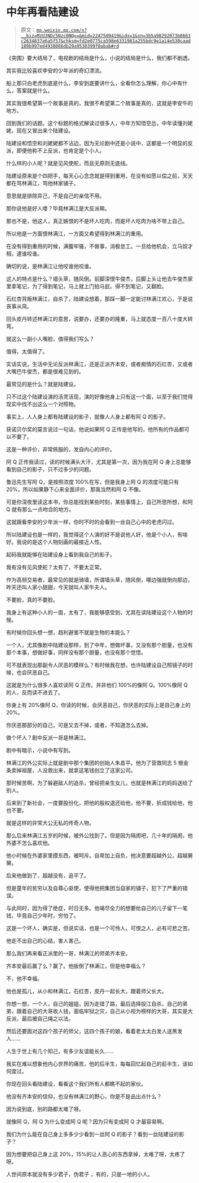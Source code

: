 # 中年再看陆建设

> 原文：[`mp.weixin.qq.com/s?__biz=MzU3NDc5Nzc0NQ==&mid=2247509419&idx=1&sn=3b5a98292073b8663c2634837a6a5f57&chksm=fd2e0775ca598e6331981a255bdc9e1a14e530caad189b997ed4938086db29a9530399f0abab#rd`](http://mp.weixin.qq.com/s?__biz=MzU3NDc5Nzc0NQ==&mid=2247509419&idx=1&sn=3b5a98292073b8663c2634837a6a5f57&chksm=fd2e0775ca598e6331981a255bdc9e1a14e530caad189b997ed4938086db29a9530399f0abab#rd)

《突围》要大结局了，电视剧的结局是什么，小说的结局是什么，我们都不剧透。

其实我比较喜欢李安的少年派的奇幻漂流。

船上那只白老虎到底是什么，李安到底要讲什么，全看你怎么理解，你心中有什么，答案就是什么。

其实我很希望第一个故事是真的，我很不希望第二个故事是真的，这就是李安牛的地方。 

回到我们的话题。这个标题的格式解读过很多人，中年方知悟空怂，中年读懂刘姥姥，现在又冒出来个陆建设。 

陆建设和悟空和刘姥姥都不沾边，因为无论剧中还是小说中，这都是一个明显的反派，即便他称不上反派，也肯定是个小人。

什么样的小人呢？就是见风使舵，而且无原则无底线。 

陆建设原来是个四把手，每天心心念念就是得到重用，在没有如愿以偿之前，天天都在骂林满江，骂他林家铺子。 

意思就是排除异己，不是自己的亲信不用。

那你说他是好人喽？毕竟林满江是大反派嘛。 

那也不是，他这人，真正嫉恨的不是坏人吃肉，而是坏人吃肉为啥不带上自己。

所以他是一方面恨林满江，一方面又希望得到林满江的重用。 

在没有得到重用的时候，满腹牢骚，不做事，消极怠工。一旦给他机会，立马奴才相，逮谁咬谁。

确切的说，是林满江让他咬谁他咬谁。

这人的特点是什么？墙头草，随风倒。前脚深恨牛俊杰，后脚上头让他去牛俊杰家里拿笔记，为了得到笔记，马上就上门拍马屁。得不到笔记，又翻脸。

石红杏背叛林满江，自杀了，陆建设想着，那踩一脚一定能讨林满江欢心，于是说丧事从简。 

回头皮丹转述林满江的意思，说要办，还要办的隆重，马上就态度一百八十度大转弯。

就这么一副小人嘴脸，值得我们写么？ 

值得，太值得了。

实话实说，生活中无论反派林满江，还是正派齐本安，或者痴情的石红杏，又或者大嘴巴牛俊杰，都是很难见到的。 

最常见的是什么？就是陆建设。 

只不过这个陆建设演的活灵活现，演的好像他身上只有这一个面，以至于我们觉得现实中找不出这么一个对照物。

事实上，人人身上都有陆建设的影子，就像人人身上都有阿 Q 的影子。

获诺贝尔奖的莫言说过一句话，他说如果阿 Q 正传是他写的，他所有的作品都可以不要了。

这是一种评价，非常佩服的，发自内心的评价。 

阿 Q 正传我读过，读的时候满头大汗，尤其是第一次，因为我在阿 Q 身上总能够看到自己的影子，只不过多少的问题。

鲁迅先生写阿 Q，是按照浓度 100%在写，但是我身上阿 Q 的浓度可能只有 20%，所以如果静下心来全面评价，那我当然和阿 Q 不像。

可是你深夜里读这本书，你总能找到某些时刻，某些事情上，自己所思所想，和阿 Q 就有那么一点吻合的地方。

这就跟看李安的少年派一样，你时不时的会看到一丝自己心中的老虎闪过。 

所以陆建设也是一样的，我觉得这个人演的好不是说他人好，他是个小人，有啥好。我说的是这个人物刻画的最接近人性。 

起码我就能够在陆建设身上看到我自己的影子。 

我有没有见风使舵？太有了，不要太正常。 

作为高频交易者，最常见的就是骑墙，所谓墙头草，随风倒，哪边强就倒向那边，昨天还叫人家小甜甜，今天就叫人家牛夫人。

不要脸，真的不要脸。

我身上有这种小人的一面，太有了，我能够感受到，尤其在读陆建设这个人物的时候。

有时候你回头想一想，趋利避害不就是生物的本能么？ 

一个人，尤其像剧中陆建设那样，到了中年，想做坏事，又没有那个胆量，也没有那个本事，想做好事，同样没有那个胆量，也没有那个觉悟。 

可不就表现出那副令人厌恶的模样么？有时候我在想，也许陆建设自己照镜子的时候，也会厌恶自己。 

这就是为什么很多人喜欢读阿 Q 正传。并非他们 100%的像阿 Q。100%像阿 Q 的人，反而读不进去了。 

你身上有 20%像阿 Q，你读的时候，会厌恶自己，你厌恶的实际上是自己身上的 20%。

你厌恶那部分的自己，可是又去不掉，或者，不知道怎么去掉。

做个坏人？剧中反派一哥是林满江。 

剧中有暗示，小说中有写到。 

林满江的外公实际上就是剧中那个集团的创始人朱昌平。他为了营救同志 5 根金条卖掉祖屋，人没救出来，就拿这笔钱创立了这家公司。

那时候苦啊，为了躲避敌人的追杀，曾经把亲生女儿，也就是林满江的妈妈送给了别人。

后来到了新社会，一度要股份化，把他的股权退还给他，他不要，折成钱给他，他也不要。 

就是这样的非常大公无私的传奇人物。 

那么后来林满江五岁的时候，被外公找到了。但是因为隔阂吧，几十年的隔阂，他外婆不怎么喜欢他。 

他小时候在外婆家里摸东西，被呵斥。自卑加上自负，他决意要超越外公，超越舅舅。 

后来他做到了，超越没有，追平了。 

但是童年的贫穷以及自尊心驱使，使得他把集团当自家的铺子，犯下了严重的错误。

与此同时，因为得了绝症，时日无多。他竭尽全力的想要给自己的儿子留下一笔钱，毕竟自己少年时，穷怕了。 

这是一个坏人，确实是，但说实话，也是一个可怜人。可恨之人，必有可悲之苦。 

他走不出自己的心结，害人害己。 

那么我们再来看正派里的一哥，林满江的师弟齐本安。

齐本安最后赢了么？赢了。他扳倒了林满江，但是他幸福么？

不，他不幸福。

他也是孤儿，从小和林满江，石红杏，皮丹一起长大，跟着师父长大。 

你想一想，一个人，自己的姐姐，因为走错了路，最后选择投江自杀，自己的弟弟，跟着自己的大哥收人钱，面临牢狱之灾，自己从小视为榜样的大哥，其实是大反派，最后被自己绳之以法。 

然后还要面对这四个孩子的师父，这四个孩子的娘，看着老太太白发人送黑发人...... 

人生于世上有几个知己，有多少友谊能长久......

我实在难以想象他内心世界的痛苦，他的后半生，每每回忆起自己的前半生，该如何度过。 

你现在回头看陆建设，看看这个我们所有人都瞧不起的家伙。 

他没有齐本安的信仰，也没有林满江的野心，你是不是品出点什么？ 

因为说到底，别的路都太难了呀。 

就像阿 Q，阿 Q 为什么变成阿 Q 呢？因为只有变成阿 Q 才最容易啊。

我们为什么能在自己身上多多少少看到一丝阿 Q 的影子？看到一丝陆建设的影子？ 

因为想要把自己身上这 20%，15%的让人恶心的东西拿掉，太难了呀，太疼了呀。

人世间原本就没有多少君子，伪君子 ，有的，只是一地的小人。